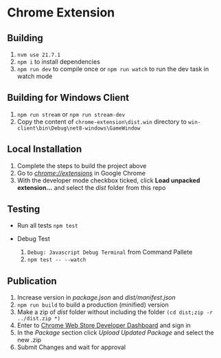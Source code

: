 # Chrome Extension

## Building

1. `nvm use 21.7.1`
1. `npm i` to install dependencies
1. `npm run dev` to compile once or `npm run watch` to run the dev task in watch mode

## Building for Windows Client

1. `npm run stream` or `npm run stream-dev`
1. Copy the content of `chrome-extension\dist.win` directory to `win-client\bin\Debug\net8-windows\GameWindow`

## Local Installation

1. Complete the steps to build the project above
1. Go to [_chrome://extensions_](chrome://extensions) in Google Chrome
1. With the developer mode checkbox ticked, click **Load unpacked extension...** and select the _dist_ folder from this repo

## Testing

- Run all tests
    `npm test`

- Debug Test
    1. `Debug: Javascript Debug Terminal` from Command Pallete
    1. `npm test -- --watch`

## Publication

1. Increase version in _package.json_ and _dist/manifest.json_
1. `npm run build` to build a production (minified) version
1. Make a zip of _dist_ folder without including the folder
`(cd dist;zip -r ../dist.zip *)`
1. Enter to [Chrome Web Store Developer Dashboard](https://chrome.google.com/webstore/developer/dashboard) and sign in
1. In the _Package_ section click _Upload Updated Package_ and select the new .zip
1. Submit Changes and wait for approval
